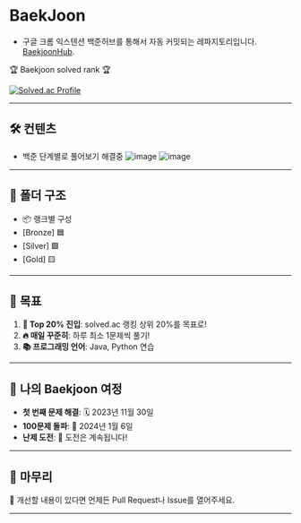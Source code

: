 # BaekJoon  
- 구글 크롬 익스텐션 백준허브를 통해서 자동 커밋되는 레파지토리입니다. [BaekjoonHub](https://github.com/BaekjoonHub/BaekjoonHub).

<p>🏆 Baekjoon solved rank 🏆</p>
	
[![Solved.ac Profile](http://mazassumnida.wtf/api/v2/generate_badge?boj=awesomepossumgirl1)](https://solved.ac/awesomepossumgirl1)

---

## 🛠️ 컨텐츠
- 백준 단계별로 풀어보기 해결중 
![image](https://github.com/user-attachments/assets/84b087ea-f379-4337-9d77-1f10c7ff3444)
![image](https://github.com/user-attachments/assets/809ce634-93b5-4f0f-a748-53d6b2b22351)
 

---

## 📂 폴더 구조

- 📦 랭크별 구성
- [Bronze] 🟦
- [Silver] 🟩
- [Gold] 🟨

---

## 🎯 목표

1. **👑 Top 20% 진입**: solved.ac 랭킹 상위 20%를 목표로!  
2. **🔥 매일 꾸준히**: 하루 최소 1문제씩 풀기!  
3. **📚 프로그래밍 언어**: Java, Python 연습

---

## 🏅 나의 Baekjoon 여정

- **첫 번째 문제 해결**: 🗓️ 2023년 11월 30일  
- **100문제 돌파**: 🎉 2024년 1월 6일  
- **난제 도전**: 🚀 도전은 계속됩니다!  

---

## 🐾 마무리

💌 개선할 내용이 있다면 언제든 Pull Request나 Issue를 열어주세요.  

---

